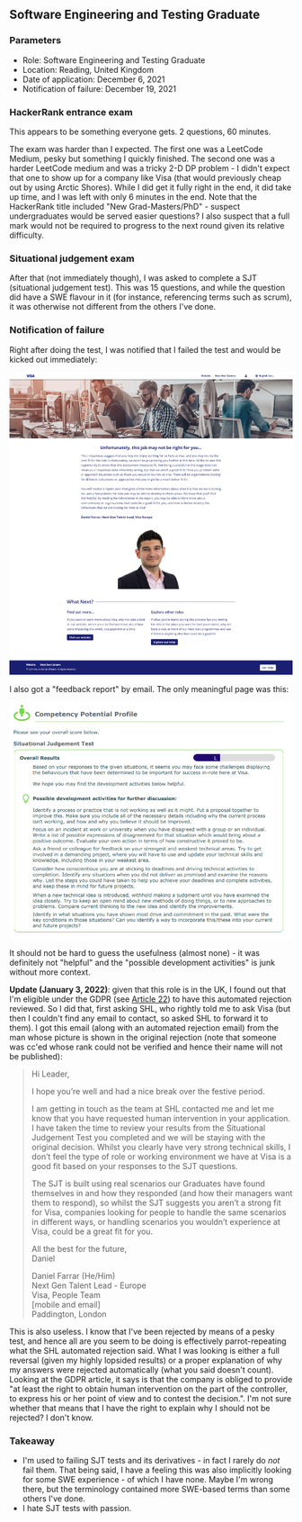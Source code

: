 ## Software Engineering and Testing Graduate

### Parameters

* Role: Software Engineering and Testing Graduate
* Location: Reading, United Kingdom
* Date of application: December 6, 2021
* Notification of failure: December 19, 2021

### HackerRank entrance exam

This appears to be something everyone gets. 2 questions, 60 minutes. 

The exam was harder than I expected. The first one was a LeetCode Medium, pesky but something I quickly finished. The second one was a harder LeetCode medium and was a tricky 2-D DP problem - I didn't expect that one to show up for a company like Visa (that would previously cheap out by using Arctic Shores). While I did get it fully right in the end, it did take up time, and I was left with only 6 minutes in the end. Note that the HackerRank title included "New Grad-Masters/PhD" - suspect undergraduates would be served easier questions? I also suspect that a full mark would not be required to progress to the next round given its relative difficulty. 

### Situational judgement exam

After that (not immediately though), I was asked to complete a SJT (situational judgement test). This was 15 questions, and while the question did have a SWE flavour in it (for instance, referencing terms such as scrum), it was otherwise not different from the others I've done. 

### Notification of failure

Right after doing the test, I was notified that I failed the test and would be kicked out immediately:

![img.png](../../../media/visa1.png)

I also got a "feedback report" by email. The only meaningful page was this:

![img.png](../../../media/visa2.png)

It should not be hard to guess the usefulness (almost none) - it was definitely not "helpful" and the "possible development activities" is junk without more context. 

**Update (January 3, 2022)**: given that this role is in the UK, I found out that I'm eligible under the GDPR (see [Article 22](https://gdpr-info.eu/art-22-gdpr/)) to have this automated rejection reviewed. So I did that, first asking SHL, who rightly told me to ask Visa (but then I couldn't find any email to contact, so asked SHL to forward it to them). I got this email (along with an automated rejection email) from the man whose picture is shown in the original rejection (note that someone was cc'ed whose rank could not be verified and hence their name will not be published):

<blockquote>

Hi Leader,

I hope you’re well and had a nice break over the festive period.

I am getting in touch as the team at SHL contacted me and let me know that you have requested human intervention in your application. I have taken the time to review your results from the Situational Judgement Test you completed and we will be staying with the original decision. Whilst you clearly have very strong technical skills, I don’t feel the type of role or working environment we have at Visa is a good fit based on your responses to the SJT questions.

The SJT is built using real scenarios our Graduates have found themselves in and how they responded (and how their managers want them to respond), so whilst the SJT suggests you aren’t a strong fit for Visa, companies looking for people to handle the same scenarios in different ways, or handling scenarios you wouldn’t experience at Visa, could be a great fit for you.

All the best for the future, <br>
Daniel

Daniel Farrar (He/Him) <br>
Next Gen Talent Lead - Europe <br>
Visa, People Team <br>
[mobile and email] <br>
Paddington, London

</blockquote>

This is also useless. I know that I've been rejected by means of a pesky test, and hence all are you seem to be doing is effectively parrot-repeating what the SHL automated rejection said. What I was looking is either a full reversal (given my highly lopsided results) or a proper explanation of why my answers were rejected automatically (what you said doesn't count). Looking at the GDPR article, it says is that the company is obliged to provide "at least the right to obtain human intervention on the part of the controller, to express his or her point of view and to contest the decision.". I'm not sure whether that means that I have the right to explain why I should not be rejected? I don't know. 
### Takeaway

* I'm used to failing SJT tests and its derivatives - in fact I rarely do _not_ fail them. That being said, I have a feeling this was also implicitly looking for some SWE experience - of which I have none. Maybe I'm wrong there, but the terminology contained more SWE-based terms than some others I've done. 
* I hate SJT tests with passion. 